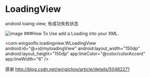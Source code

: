 # LoadingView
android loaing view;
有成功失败状态


![image](https://github.com/githubwing/LoadingView/raw/master/perview.gif)
###How To Use
add a Loading into your XML.

<com.wingsofts.loadingview.WLoadingView
        android:id="@+id/myloadingView"
        android:layout_width="150dp"
        android:layout_height="150dp"
        app:lineColor="@color/colorAccent"
        app:lineWidth="6" />

感谢 http://blog.csdn.net/wingichoy/article/details/50482271
